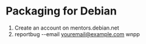 # Packaging for Debian

1. Create an account on mentors.debian.net
2. reportbug --email youremail@example.com wnpp 

